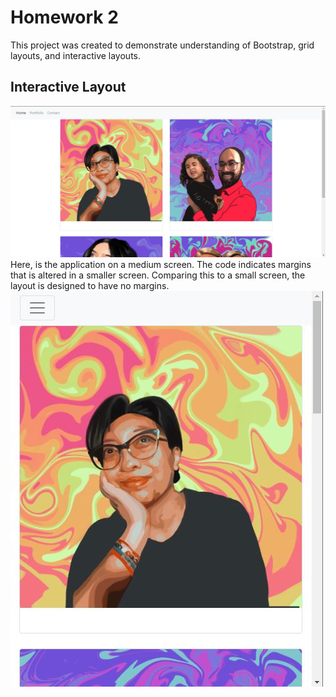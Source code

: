 # Homework 2
This project was created to demonstrate understanding of Bootstrap, grid layouts, and interactive layouts. 

## Interactive Layout
![alttext](./images/fullScreenshot.JPG)
Here, is the application on a medium screen. The code indicates margins that is altered in a smaller screen. 
Comparing this to a small screen, the layout is designed to have no margins.
![alttext](./images/smallScreenshot.JPG)



